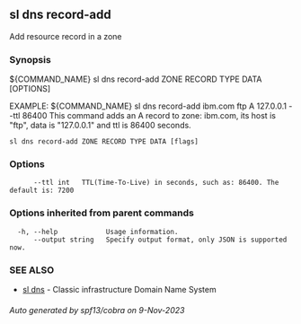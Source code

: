 ## sl dns record-add

Add resource record in a zone

### Synopsis

${COMMAND_NAME} sl dns record-add ZONE RECORD TYPE DATA [OPTIONS]

EXAMPLE:
   ${COMMAND_NAME} sl dns record-add ibm.com ftp A 127.0.0.1 --ttl 86400
   This command adds an A record to zone: ibm.com, its host is "ftp", data is "127.0.0.1" and ttl is 86400 seconds.

```
sl dns record-add ZONE RECORD TYPE DATA [flags]
```

### Options

```
      --ttl int   TTL(Time-To-Live) in seconds, such as: 86400. The default is: 7200
```

### Options inherited from parent commands

```
  -h, --help            Usage information.
      --output string   Specify output format, only JSON is supported now.
```

### SEE ALSO

* [sl dns](sl_dns.md)	 - Classic infrastructure Domain Name System

###### Auto generated by spf13/cobra on 9-Nov-2023

